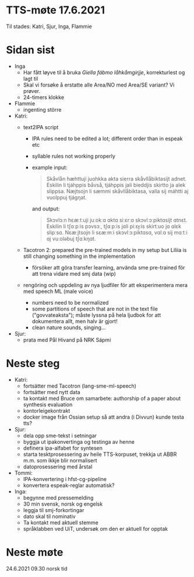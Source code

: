 # TTS-møte 17.6.2021

Til stades: Katri, Sjur, Inga, Flammie

# Sidan sist

- Inga
    - Har fått løyve til å bruka _Giella fábmo låhkåmgirjje_, korrekturlest og lagt til
    - Skal vi forsøke å erstatte alle Area/NO med Area/SE variant? Vi prøver.
    - 24-timers klokke
- Flammie
    - ingenting större
- Katri:
    - text2IPA script
        - IPA rules need to be edited a lot; different order than in espeak etc
        - syllable rules not working properly
        - example input:

          > Skåvlån hæhttuji juohkka akta sierra skåvllåbiktasijt adnet. Eskilin li tjáhppis båvså, tjáhppis jali bieddjis skirtto ja alek slippsa. Næjtsojn li sæmmi skåvllåbiktasa, valla sij máhtti aj vuolppuj tjágŋat.

          and output:

          > Skɔvlɔːn hɛæːtːuji juːokːɑ ɑktɑ siːɛrːɑ skɔvlːɔːpiktɑsijt ɑtnɛt. Eskilin li tʃɑːpːis pɔvsɔː, tʃɑːpːis jɑli piːɛɟːis skirtːuo jɑ ɑlɛk slipːsɑ. Nɛæːjtsojn li sɛæːmːi skɔvlːɔːpiktɑsɑ, vɑlːɑ sij mɑːtːi ɑj vuːoləbuj tʃɑːkŋɑt.

    - Tacotron 2: prepared the pre-trained models in my setup but Liliia is still changing something in the implementation
        - försöker att göra transfer learning, använda sme pre-trained för att trena vidare med smj data (wip)
    - rengöring och uppdeling av nya ljudfiler för att eksperimentera mera med speech ML (male voice)
        - numbers need to be normalized
        - some partitions of speech that are not in the text file ("govvateaksta"); måste lyssna på hela ljudbok for att dokumentera allt, men halv är gjort!
        - clean nature sounds, singing...
- Sjur:
    - prata med Pål Hivand på NRK Sápmi

# Neste steg
- Katri:
    - fortsätter med Tacotron (lang-sme-ml-speech)
    - fortsätter med nytt data
    - ta kontakt med Bruce om samarbete: authorship of a paper about synthesis evaluation
    - kontorleigekontrakt
    - docker image från Ossian setup så att andra (i Divvun) kunde testa tts?
- Sjur:
    - dela opp sme-tekst i setningar
    - byggja ut ipakonvertinga og testinga av henne
    - definera ipa-alfabet for syntesen
    - starta tesktprosessering av heile TTS-korpuset, trekkja ut ABBR m.m. som ikkje blir normalisert
    - datoprosessering med årstal
- Tommi:
    - IPA-konvertering i hfst-cg-pipeline
    - konvertera espeak-reglar automatisk?
- Inga:
    - begynne med pressemelding
    - 30 min svensk, norsk og engelsk
    - leggja til smj-forkortingar
    - dato skal til nominativ
    - Ta kontakt med aktuell stemme
    - språklabben ved UiT, undersøk om den er aktuell for opptak

# Neste møte

24.6.2021 09.30 norsk tid
